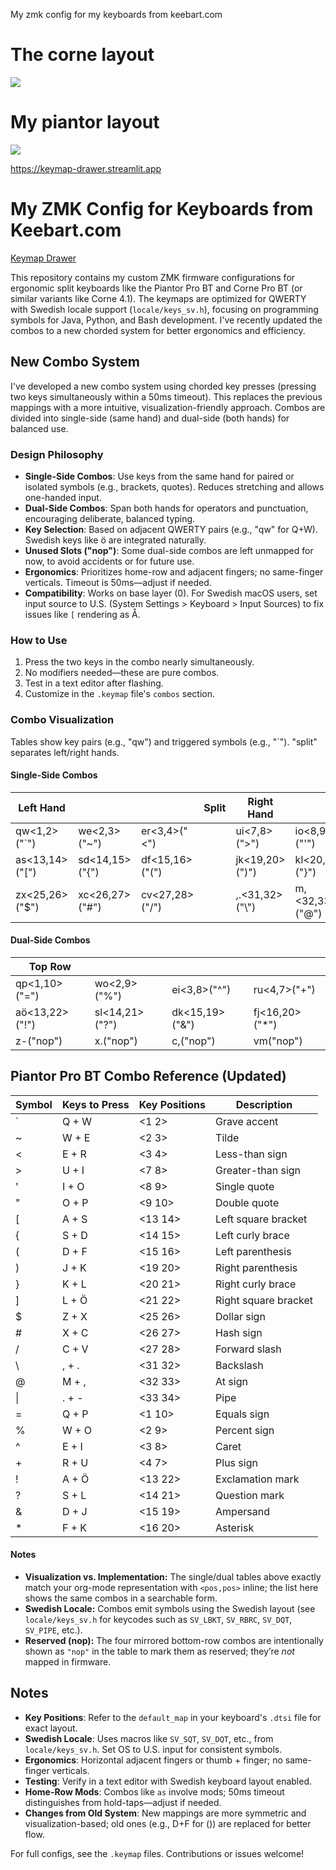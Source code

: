 My zmk config for my keyboards from keebart.com



# The corne layout
![](my_keymap.png)


# My piantor layout
![](piantor.svg)

https://keymap-drawer.streamlit.app

# My ZMK Config for Keyboards from Keebart.com

[Keymap Drawer](https://keymap-drawer.streamlit.app)

This repository contains my custom ZMK firmware configurations for ergonomic split keyboards like the Piantor Pro BT and Corne Pro BT (or similar variants like Corne 4.1). The keymaps are optimized for QWERTY with Swedish locale support (`locale/keys_sv.h`), focusing on programming symbols for Java, Python, and Bash development. I've recently updated the combos to a new chorded system for better ergonomics and efficiency.

## New Combo System

I've developed a new combo system using chorded key presses (pressing two keys simultaneously within a 50ms timeout). This replaces the previous mappings with a more intuitive, visualization-friendly approach. Combos are divided into single-side (same hand) and dual-side (both hands) for balanced use.

### Design Philosophy
- **Single-Side Combos**: Use keys from the same hand for paired or isolated symbols (e.g., brackets, quotes). Reduces stretching and allows one-handed input.
- **Dual-Side Combos**: Span both hands for operators and punctuation, encouraging deliberate, balanced typing.
- **Key Selection**: Based on adjacent QWERTY pairs (e.g., "qw" for Q+W). Swedish keys like ö are integrated naturally.
- **Unused Slots ("nop")**: Some dual-side combos are left unmapped for now, to avoid accidents or for future use.
- **Ergonomics**: Prioritizes home-row and adjacent fingers; no same-finger verticals. Timeout is 50ms—adjust if needed.
- **Compatibility**: Works on base layer (0). For Swedish macOS users, set input source to U.S. (System Settings > Keyboard > Input Sources) to fix issues like `[` rendering as Å.

### How to Use
1. Press the two keys in the combo nearly simultaneously.
2. No modifiers needed—these are pure combos.
3. Test in a text editor after flashing.
4. Customize in the `.keymap` file's `combos` section.

### Combo Visualization
Tables show key pairs (e.g., "qw") and triggered symbols (e.g., "`"). "split" separates left/right hands.

#### Single-Side Combos

| Left Hand         |                |                | Split | Right Hand        |                |                   |
|-------------------|----------------|----------------|-------|-------------------|----------------|-------------------|
| qw<1,2>("`")      | we<2,3>("~")   | er<3,4>("<")   |       | ui<7,8>(">")      | io<8,9>("'")   | op<9,10>("\"")    |
| as<13,14>("[")    | sd<14,15>("{") | df<15,16>("(") |       | jk<19,20>(")")    | kl<20,21>("}") | lö<21,22>("]")    |
| zx<25,26>("$")    | xc<26,27>("#") | cv<27,28>("/") |       | ,.<31,32>("\\")   | m,<32,33>("@") | .-<33,34>("pipe") |

#### Dual-Side Combos

| Top Row       |                 |                 |                 |
|---------------|-----------------|-----------------|-----------------|
| qp<1,10>("=") | wo<2,9>("%")    | ei<3,8>("^")    | ru<4,7>("+")    |
| aö<13,22>("!")| sl<14,21>("?")  | dk<15,19>("&")  | fj<16,20>("*")  |
| z-("nop")     | x.("nop")       | c,("nop")       | vm("nop")       |


## Piantor Pro BT Combo Reference (Updated)

| Symbol | Keys to Press | Key Positions | Description |
|--------|---------------|---------------|-------------|
| `     | Q + W          | <1 2>         | Grave accent |
| ~     | W + E          | <2 3>         | Tilde |
| <     | E + R          | <3 4>         | Less-than sign |
| >     | U + I          | <7 8>         | Greater-than sign |
| '     | I + O          | <8 9>         | Single quote |
| "     | O + P          | <9 10>        | Double quote |
| [     | A + S          | <13 14>       | Left square bracket |
| {     | S + D          | <14 15>       | Left curly brace |
| (     | D + F          | <15 16>       | Left parenthesis |
| )     | J + K          | <19 20>       | Right parenthesis |
| }     | K + L          | <20 21>       | Right curly brace |
| ]     | L + Ö          | <21 22>       | Right square bracket |
| $     | Z + X          | <25 26>       | Dollar sign |
| #     | X + C          | <26 27>       | Hash sign |
| /     | C + V          | <27 28>       | Forward slash |
| \\    | , + .          | <31 32>       | Backslash |
| @     | M + ,          | <32 33>       | At sign |
| \|    | . + -          | <33 34>       | Pipe |
| =     | Q + P          | <1 10>        | Equals sign |
| %     | W + O          | <2 9>         | Percent sign |
| ^     | E + I          | <3 8>         | Caret |
| +     | R + U          | <4 7>         | Plus sign |
| !     | A + Ö          | <13 22>       | Exclamation mark |
| ?     | S + L          | <14 21>       | Question mark |
| &     | D + J          | <15 19>       | Ampersand |
| *     | F + K          | <16 20>       | Asterisk |


#### Notes
- **Visualization vs. Implementation:** The single/dual tables above exactly match your org-mode representation with `<pos,pos>` inline; the list here shows the same combos in a searchable form.
- **Swedish Locale:** Combos emit symbols using the Swedish layout (see `locale/keys_sv.h` for keycodes such as `SV_LBKT`, `SV_RBRC`, `SV_DQT`, `SV_PIPE`, etc.).
- **Reserved (nop):** The four mirrored bottom-row combos are intentionally shown as `"nop"` in the table to mark them as reserved; they’re *not* mapped in firmware.

## Notes
- **Key Positions**: Refer to the `default_map` in your keyboard's `.dtsi` file for exact layout.
- **Swedish Locale**: Uses macros like `SV_SQT`, `SV_DQT`, etc., from `locale/keys_sv.h`. Set OS to U.S. input for consistent symbols.
- **Ergonomics**: Horizontal adjacent fingers or thumb + finger; no same-finger verticals.
- **Testing**: Verify in a text editor with Swedish keyboard layout enabled.
- **Home-Row Mods**: Combos like `as` involve mods; 50ms timeout distinguishes from hold-taps—adjust if needed.
- **Changes from Old System**: New mappings are more symmetric and visualization-based; old ones (e.g., D+F for ()) are replaced for better flow.

For full configs, see the `.keymap` files. Contributions or issues welcome!
